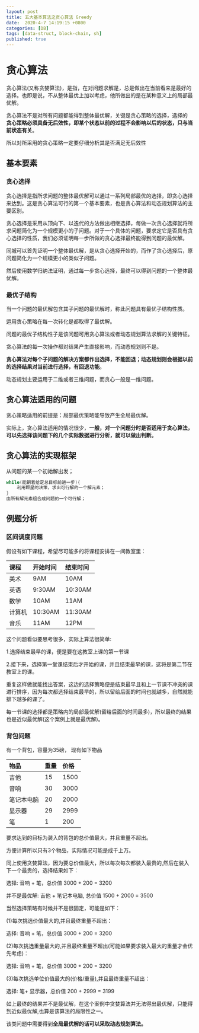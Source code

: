 ```yaml
---
layout: post
title: 五大基本算法之贪心算法 Greedy
date:  2020-4-7 14:19:15 +0800
categories: [DB]
tags: [data-struct, block-chain, sh]
published: true
---
```


# 贪心算法

贪心算法(又称贪婪算法)，是指，在对问题求解是，总是做出在当前看来是最好的选择。也即是说，不从整体最优上加以考虑，他所做出的是在某种意义上的局部最优解。

贪心算法不是对所有问题都能得到整体最优解，关键是贪心策略的选择，选择的 **贪心策略必须具备无后效性，即某个状态以前的过程不会影响以后的状态，只与当前状态有关**。

<p bgcolor="red">所以对所采用的贪心策略一定要仔细分析其是否满足无后效性</p>



## 基本要素

### 贪心选择

贪心选择是指所求问题的整体最优解可以通过一系列局部最优的选择，即贪心选择来达到。这是贪心算法可行的第一个基本要素，也是贪心算法和动态规划算法的主要区别。

贪心选择是采用从顶向下、以迭代的方法做出相继选择，每做一次贪心选择就将所求问题简化为一个规模更小的子问题。对于一个具体的问题，要求定它是否具有贪心选择的性质，我们必须证明每一步所做的贪心选择最终能得到问题的最优解。

同城可以首先证明一个整体最优解，是从贪心选择开始的，而作了贪心选择后，原问题简化为一个规模更小的类似子问题。

然后使用数学归纳法证明，通过每一步贪心选择，最终可以得到问题的一个整体最优解。



### 最优子结构

当一个问题的最优解包含其子问题的最优解时，称此问题具有最优子结构性质。

运用贪心策略在每一次转化是都取得了最优解。

问题的最优子结构性子是该问题可用贪心算法或者动态规划算法求解的关键特征。

贪心算法的每一次操作都对结果产生直接影响，而动态规划则不是。

**贪心算法对每个子问题的解决方案都作出选择，不能回退；动态规划则会根据以前的选择结果对当前进行选择，有回退功能**。

动态规划主要运用于二维或者三维问题，而贪心一般是一维问题。



## 贪心算法适用的问题

贪心策略适用的前提是：局部最优策略能导致产生全局最优解。

实际上，贪心算法适用的情况很少，**一般，对一个问题分时是否适用于贪心算法，可以先选择该问题下的几个实际数据进行分析，就可以做出判断。**



## 贪心算法的实现框架

从问题的某一个初始解出发；

```cpp
while(能朝着给定总目标前进一步){
    利用颗星的决策，求出可行解的一个解元素；
}
由所有解元素组合成问题的一个可行解；
```



## 例题分析

### 区间调度问题

假设有如下课程，希望尽可能多的将课程安排在一间教室里：

| 课程   | 开始时间 | 结束时间 |
| :----- | :------- | :------- |
| 美术   | 9AM      | 10AM     |
| 英语   | 9:30AM   | 10:30AM  |
| 数学   | 10AM     | 11AM     |
| 计算机 | 10:30AM  | 11:30AM  |
| 音乐   | 11AM     | 12PM     |

这个问题看似要思考很多，实际上算法很简单:

1.选择结束最早的课，便是要在这教室上课的第一节课

2.接下来，选择第一堂课结束后才开始的课，并且结束最早的课，这将是第二节在教室上的课。

重复这样做就能找出答案，这边的选择策略便是结束最早且和上一节课不冲突的课进行排序，因为每次都选择结束最早的，所以留给后面的时间也就越多，自然就能排下越多的课了。

每一节课的选择都是策略内的局部最优解(留给后面的时间最多)，所以最终的结果也是近似最优解(这个案例上就是最优解)。





### 背包问题

有一个背包，容量为35磅， 现有如下物品

| 物品       | 重量 | 价格 |
| :--------- | :--- | :--- |
| 吉他       | 15   | 1500 |
| 音响       | 30   | 3000 |
| 笔记本电脑 | 20   | 2000 |
| 显示器     | 29   | 2999 |
| 笔         | 1    | 200  |

要求达到的目标为装入的背包的总价值最大，并且重量不超出。

方便计算所以只有3个物品，实际情况可能是成千上万。

同上使用贪婪算法，因为要总价值最大，所以每次每次都装入最贵的,然后在装入下一个最贵的，选择结果如下：

选择: 音响 + 笔，总价值 3000 + 200 = 3200

并不是最优解: 吉他 + 笔记本电脑, 总价值 1500 + 2000 = 3500

当然选择策略有时候并不是很固定，可能是如下：

(1)每次挑选价值最大的,并且最终重量不超出：

选择: 音响 + 笔，总价值 3000 + 200 = 3200

(2)每次挑选重量最大的,并且最终重量不超出(可能如果要求装入最大的重量才会优先考虑)：

选择: 音响 + 笔，总价值 3000 + 200 = 3200

(3)每次挑选单位价值最大的(价格/重量),并且最终重量不超出：

选择: 笔+ 显示器，总价值 200 + 2999 = 3199

如上最终的结果并不是最优解，在这个案例中贪婪算法并无法得出最优解，只能得到近似最优解,也算是该算法的局限性之一。

该类问题中需要得到**全局最优解的话可以采取动态规划算法。**

